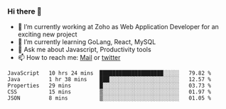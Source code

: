 ### Hi there 👋

- 🔭 I’m currently working at Zoho as Web Application Developer for an exciting new project
- 🌱 I’m currently learning GoLang, React, MySQL
- 💬 Ask me about Javascript, Productivity tools 
- 📫 How to reach me: [Mail](mailto:kvaishak47@gmail.com) or [twitter](https://twitter.com/_kvaishak)

<!--START_SECTION:waka-->
```text
JavaScript   10 hrs 24 mins  ████████████████████░░░░░   79.82 % 
Java         1 hr 38 mins    ███░░░░░░░░░░░░░░░░░░░░░░   12.57 % 
Properties   29 mins         █░░░░░░░░░░░░░░░░░░░░░░░░   03.73 % 
CSS          15 mins         ▒░░░░░░░░░░░░░░░░░░░░░░░░   01.97 % 
JSON         8 mins          ▒░░░░░░░░░░░░░░░░░░░░░░░░   01.05 % 
```
<!--END_SECTION:waka-->
